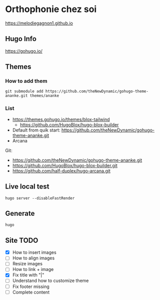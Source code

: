 # Orthophonie chez soi

https://melodiegagnon1.github.io

## Hugo Info

https://gohugo.io/

## Themes

### How to add them

`git submodule add https://github.com/theNewDynamic/gohugo-theme-ananke.git themes/ananke`

### List

* https://themes.gohugo.io/themes/blox-tailwind
  * https://github.com/HugoBlox/hugo-blox-builder
* Default from quik start: https://github.com/theNewDynamic/gohugo-theme-ananke.git
* Arcana

Git:
* https://github.com/theNewDynamic/gohugo-theme-ananke.git
* https://github.com/HugoBlox/hugo-blox-builder.git
* https://github.com/half-duplex/hugo-arcana.git

## Live local test

`hugo server --disableFastRender`

## Generate

`hugo`

## Site TODO

* [x] How to insert images
* [ ] How to align images
* [ ] Resize images
* [ ] How to link + image
* [x] Fix title with "|"
* [ ] Understand how to customize theme
* [ ] Fix footer missing
* [ ] Complete content
